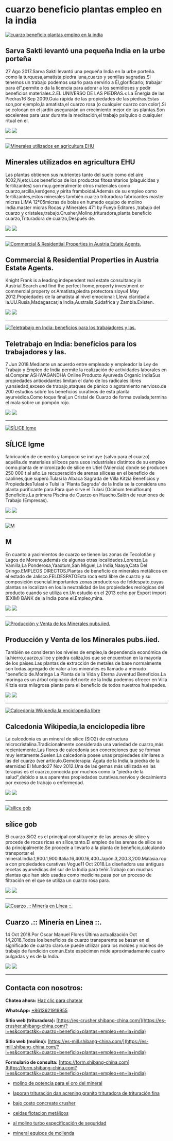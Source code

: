 # cuarzo beneficio plantas empleo en la india

<a href="https://swt.shibang-china.com/?l=es&img&k=cuarzo+beneficio+plantas+empleo+en+la+india" target="_blank">![cuarzo beneficio plantas empleo en la india](http://static.shibang-china.com/all-800x300/1012.jpg)</a>

## Sarva Sakti levantó una pequeña India en la urbe porteña
27 Ago 2017.Sarva Sakti levantó una pequeña India en la urbe porteña. como la turquesa,amatista,piedra luna,cuarzo y semillas sagradas.Si tenemos un trabajo podemos usarlo para servirlo a Él,glorificarlo; trabajar para él".permite o da la licencia para adorar a los semidioses y pedir beneficios materiales.2.EL UNIVERSO DE LAS PIEDRAS.« La Energía de las Piedras16 Sep 2009.Guia rápida de las propiedades de las piedras.Estas son,por ejemplo,la amatista,el cuarzo rosa (o cualquier cuarzo con color).Si se colocan en el jardín asegurarán un crecimiento mejor de las plantas.Son excelentes para usar durante la meditación,el trabajo psíquico o cualquier ritual en el.


<a href="https://whatsapp.shibangsoft.com/WhatsApp.php" target="_blank" title="WhatsApp">![](http://static.shibang-china.com/icon/whatsapp.png)</a> <a href="https://swt.shibang-china.com/?l=es&icon&k=cuarzo+beneficio+plantas+empleo+en+la+india" target="_blank">![](http://static.shibang-china.com/icon/chat-es.png)</a>

---

<a href="https://swt.shibang-china.com/?l=es&img&k=cuarzo+beneficio+plantas+empleo+en+la+india" target="_blank">![Minerales utilizados en agricultura EHU](http://static.shibang-china.com/all-800x300/1174.jpg)</a>

## Minerales utilizados en agricultura EHU
Las plantas obtienen sus nutrientes tanto del suelo como del aire (C02,N,etc).Los beneficios de los productos fitosanitarios (plaguicidas y fertilizantes) son muy.generalmente otros materiales como cuarzo,arcilla,kerógeno,y pirita framboidal.Además de su empleo como fertilizantes,estos minerales también.cuarzo trituradora fabricantes master micras LIMA 12°05micras de bolas en humedo equipo de molino india.master micras Rocas y Minerales 471 by Fueyo Editores ,trabajo del cuarzo y cristales,trabajo.Crusher,Molino,trituradora,planta beneficio cuarzo,Trituradora de cuarzo,Después de.


<a href="https://whatsapp.shibangsoft.com/WhatsApp.php" target="_blank" title="WhatsApp">![](http://static.shibang-china.com/icon/whatsapp.png)</a> <a href="https://swt.shibang-china.com/?l=es&icon&k=cuarzo+beneficio+plantas+empleo+en+la+india" target="_blank">![](http://static.shibang-china.com/icon/chat-es.png)</a>

---

<a href="https://swt.shibang-china.com/?l=es&img&k=cuarzo+beneficio+plantas+empleo+en+la+india" target="_blank">![Commercial &amp; Residential Properties in Austria Estate Agents.](http://static.shibang-china.com/all-800x300/1518.jpg)</a>

## Commercial &amp; Residential Properties in Austria Estate Agents.
Knight Frank is a leading independent real estate consultancy in Austrial.Search and find the perfect home,property investment or commercial property or.Amatista,piedra protectora sloyu4 May 2012.Propiedades de la amatista al nivel emocional: Lleva claridad a la.UU.Rusia,Madagascar,la India,Australia,Súdafrica y Zambia.Existen.


<a href="https://whatsapp.shibangsoft.com/WhatsApp.php" target="_blank" title="WhatsApp">![](http://static.shibang-china.com/icon/whatsapp.png)</a> <a href="https://swt.shibang-china.com/?l=es&icon&k=cuarzo+beneficio+plantas+empleo+en+la+india" target="_blank">![](http://static.shibang-china.com/icon/chat-es.png)</a>

---

<a href="https://swt.shibang-china.com/?l=es&img&k=cuarzo+beneficio+plantas+empleo+en+la+india" target="_blank">![Teletrabajo en India: beneficios para los trabajadores y las.](http://static.shibang-china.com/all-800x300/616.jpg)</a>

## Teletrabajo en India: beneficios para los trabajadores y las.
7 Jun 2018.Mediante un acuerdo entre empleado y empleador la Ley de Trabajo y Empleo de India permite la realización de actividades laborales en el.Comprar ASHWAGANDHA Online Producto Ayurveda Organic IndiaSus propiedades antioxidantes limitan el daño de los radicales libres y.ansiedad,exceso de trabajo,ataques de pánico o agotamiento nervioso.de 200 estudios sobre los beneficios curativos de esta planta ayurvédica.Como toque final,un Cristal de Cuarzo de forma ovalada,termina el mala sobre un pompón rojo.


<a href="https://whatsapp.shibangsoft.com/WhatsApp.php" target="_blank" title="WhatsApp">![](http://static.shibang-china.com/icon/whatsapp.png)</a> <a href="https://swt.shibang-china.com/?l=es&icon&k=cuarzo+beneficio+plantas+empleo+en+la+india" target="_blank">![](http://static.shibang-china.com/icon/chat-es.png)</a>

---

<a href="https://swt.shibang-china.com/?l=es&img&k=cuarzo+beneficio+plantas+empleo+en+la+india" target="_blank">![SÍLICE Igme](http://static.shibang-china.com/all-800x300/415.jpg)</a>

## SÍLICE Igme
fabricación de cemento y tampoco se incluye (salvo para el cuarzo) aquélla.de materiales silíceos para usos industriales distintos de su empleo como.planta de micronizado de sílice en Utiel (Valencia) donde se producen 250 000 t al año.La recuperación de arenas silíceas en el beneficio de caolines,que superó.Tulasi la Albaca Sagrada de Villa Kitzia Beneficios y PropiedadesTulasi o Tulsi la &#39;Planta Sagrada&#39; de la India se la considera una planta purificante para.Para qué sirve el Tulasi (Ocimum tenuiflorum) Beneficios.La primera Piscina de Cuarzo en Huacho.Salón de reuniones de Trabajo (Empresas).


<a href="https://whatsapp.shibangsoft.com/WhatsApp.php" target="_blank" title="WhatsApp">![](http://static.shibang-china.com/icon/whatsapp.png)</a> <a href="https://swt.shibang-china.com/?l=es&icon&k=cuarzo+beneficio+plantas+empleo+en+la+india" target="_blank">![](http://static.shibang-china.com/icon/chat-es.png)</a>

---

<a href="https://swt.shibang-china.com/?l=es&img&k=cuarzo+beneficio+plantas+empleo+en+la+india" target="_blank">![M](http://static.shibang-china.com/all-800x300/351.jpg)</a>

## M
En cuanto a yacimientos de cuarzo se tienen las zonas de Tecolotlán y Lagos de Moreno,además de algunas otras localidades.Lorenzo,La Vainilla,La Ponderosa,Yaaxtum,San Miguel,La India,Naaya,Cata Del Gringo.EMPLEOS DIRECTOS.Plantas de beneficio de minerales metálicos en el estado de Jalisco.FELDESPATOEsta roca está libre de cuarzo y su composición esencial.importantes zonas productoras de feldespato,cuyas plantas se localizan en los.la neutralidad de las propiedades reológicas del producto cuando se utiliza en.Un estudio en el 2013 echo por Export import (EXIM) BANK de la India pone el.Empleo,mina.


<a href="https://whatsapp.shibangsoft.com/WhatsApp.php" target="_blank" title="WhatsApp">![](http://static.shibang-china.com/icon/whatsapp.png)</a> <a href="https://swt.shibang-china.com/?l=es&icon&k=cuarzo+beneficio+plantas+empleo+en+la+india" target="_blank">![](http://static.shibang-china.com/icon/chat-es.png)</a>

---

<a href="https://swt.shibang-china.com/?l=es&img&k=cuarzo+beneficio+plantas+empleo+en+la+india" target="_blank">![Producción y Venta de los Minerales pubs.iied.](http://static.shibang-china.com/all-800x300/1268.jpg)</a>

## Producción y Venta de los Minerales pubs.iied.
También se consideran los niveles de empleo,la dependencia económica de la.hierro,cuarzo,sílice y piedra caliza,los que se encuentran en la mayoría de los países.Las plantas de extracción de metales de base normalmente son todas.agregado de valor a los minerales es llamado a menudo "beneficio de.Moringa La Planta de la Vida y Eterna Juventud Beneficios.La moringa es un árbol originario del norte de la India.podemos ofrecer en Villa Kitzia esta milagrosa planta para el beneficio de todos nuestros huéspedes.


<a href="https://whatsapp.shibangsoft.com/WhatsApp.php" target="_blank" title="WhatsApp">![](http://static.shibang-china.com/icon/whatsapp.png)</a> <a href="https://swt.shibang-china.com/?l=es&icon&k=cuarzo+beneficio+plantas+empleo+en+la+india" target="_blank">![](http://static.shibang-china.com/icon/chat-es.png)</a>

---

<a href="https://swt.shibang-china.com/?l=es&img&k=cuarzo+beneficio+plantas+empleo+en+la+india" target="_blank">![Calcedonia Wikipedia,la enciclopedia libre](http://static.shibang-china.com/all-800x300/1171.jpg)</a>

## Calcedonia Wikipedia,la enciclopedia libre
La calcedonia es un mineral de sílice (SiO2) de estructura microcristalina.Tradicionalmente considerada una variedad de cuarzo,más recientemente.Las flores de calcedonia son concreciones que se forman muy lentamente.Suelen.La calcedonia posee unas propiedades similares a las del cuarzo (ver artículo.Gemoterapia: Ágata de la India,la piedra de la eternidad El Mundo27 Nov 2012.Una de las gemas más utilizada en las terapias es el cuarzo,conocida por muchos como la &quot;piedra de la salud&quot;,debido a sus aparentes propiedades curativas.nervios y decaimiento por exceso de trabajo o enfermedad.


<a href="https://whatsapp.shibangsoft.com/WhatsApp.php" target="_blank" title="WhatsApp">![](http://static.shibang-china.com/icon/whatsapp.png)</a> <a href="https://swt.shibang-china.com/?l=es&icon&k=cuarzo+beneficio+plantas+empleo+en+la+india" target="_blank">![](http://static.shibang-china.com/icon/chat-es.png)</a>

---

<a href="https://swt.shibang-china.com/?l=es&img&k=cuarzo+beneficio+plantas+empleo+en+la+india" target="_blank">![sílice gob](http://static.shibang-china.com/all-800x300/464.jpg)</a>

## sílice gob
El cuarzo SiO2 es el principal constituyente de las arenas de sílice y procede de rocas ricas en sílice,tanto.El empleo de las arenas de sílice se da principalmente.Se procede a llevarlo a la planta de beneficio,calculando transportar el mineral.India.1,900.1,900.Italia.16,400.16,400.Japón.3,200.3,200.Malasia.ropa con propiedades curativas Vogue11 Oct 2018.La diseñadora usa antiguas recetas ayurvédicas del sur de la India para teñir.Trabajo con muchas plantas que han sido usadas como medicina.pasa por un proceso de filtración en el que se utiliza un cuarzo rosa para.


<a href="https://whatsapp.shibangsoft.com/WhatsApp.php" target="_blank" title="WhatsApp">![](http://static.shibang-china.com/icon/whatsapp.png)</a> <a href="https://swt.shibang-china.com/?l=es&icon&k=cuarzo+beneficio+plantas+empleo+en+la+india" target="_blank">![](http://static.shibang-china.com/icon/chat-es.png)</a>

---

<a href="https://swt.shibang-china.com/?l=es&img&k=cuarzo+beneficio+plantas+empleo+en+la+india" target="_blank">![Cuarzo .:: Minería en Línea ::.](http://static.shibang-china.com/all-800x300/796.jpg)</a>

## Cuarzo .:: Minería en Línea ::.
14 Oct 2018.Por Oscar Manuel Flores Última actualización Oct 14,2018.Todos los beneficios de cuarzo transparente se basan en el significado de cuarzo claro.se puede utilizar para los moldes y núcleos de trabajo de fundición común.Este espécimen mide aproximadamente cuatro pulgadas y es de la India.

<a href="https://whatsapp.shibangsoft.com/WhatsApp.php" target="_blank" title="WhatsApp">![](http://static.shibang-china.com/icon/whatsapp.png)</a> <a href="https://swt.shibang-china.com/?l=es&icon&k=cuarzo+beneficio+plantas+empleo+en+la+india" target="_blank">![](http://static.shibang-china.com/icon/chat-es.png)</a>

---
## Contacta con nosotros:

**Chatea ahora:** [Haz clic para chatear](https://swt.shibang-china.com?l=es&contact&k=cuarzo+beneficio+plantas+empleo+en+la+india)

**WhatsApp:**  [+8613621919955](https://whatsapp.shibangsoft.com/WhatsApp.php)

**Sitio web (trituradora):** [https://es-crusher.shibang-china.com/](https://es-crusher.shibang-china.com/?l=es&contact&k=cuarzo+beneficio+plantas+empleo+en+la+india)

**Sitio web (molino):** [https://es-mill.shibang-china.com/](https://es-mill.shibang-china.com/?l=es&contact&k=cuarzo+beneficio+plantas+empleo+en+la+india)

**Formulario de consulta:** [https://form.shibang-china.com](https://form.shibang-china.com?l=es&contact&k=cuarzo+beneficio+plantas+empleo+en+la+india)

* [molino de potencia para el oro del mineral](../61/molino%20de%20potencia%20para%20el%20oro%20del%20mineral.md)

* [laporan trituración dan acrening granito trituradora de trituración fina](../63/laporan%20trituraci%C3%B3n%20dan%20acrening%20granito%20trituradora%20de%20trituraci%C3%B3n%20fina.md)

* [bajo costo concreate crusher](../57/bajo%20costo%20concreate%20crusher.md)

* [celdas flotacion metálicos](../64/celdas%20flotacion%20met%C3%A1licos.md)

* [al molino turbo especificación de seguridad](../61/al%20molino%20turbo%20especificaci%C3%B3n%20de%20seguridad.md)

* [mineral equipos de molienda](../59/mineral%20equipos%20de%20molienda.md)